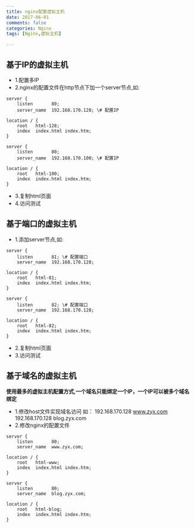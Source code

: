 ```yaml
---
title: nginx配置虚拟主机
date: 2017-06-01
comments: false
categories: Nginx
tags: [Nginx,虚拟主机]

---
```


## 基于IP的虚拟主机
- 1.配置多IP
- 2.nginx的配置文件在http节点下加一个server节点,如: 
 
```
server {
    listen       80;
    server_name  192.168.170.128; \# 配置IP

location / {
    root   html-128;
    index  index.html index.htm;
}

server {
    listen       80;
    server_name  192.168.170.100; \# 配置IP

location / {
    root   html-100;
    index  index.html index.htm;
}
```
- 3.复制html页面
- 4.访问测试

## 基于端口的虚拟主机
- 1.添加server节点,如:

```
server {
    listen       81; \# 配置端口
    server_name  192.168.170.128;

location / {
    root   html-81;
    index  index.html index.htm;
}

server {
    listen       82; \# 配置端口
    server_name  192.168.170.128;

location / {
    root   html-82;
    index  index.html index.htm;
}
```
- 2.复制html页面
- 3.访问测试

## 基于域名的虚拟主机
**使用最多的虚拟主机配置方式,一个域名只能绑定一个IP，一个IP可以被多个域名绑定**
- 1.修改host文件实现域名访问
	如：
		192.168.170.128  www.zyx.com
		192.168.170.128  blog.zyx.com
- 2.修改nginx的配置文件

```
server {
	listen       80;
	server_name  www.zyx.com;

location / {
    root   html-www;
    index  index.html index.htm;
}

server {
    listen       80;
    server_name  blog.zyx.com;

location / {
    root   html-blog;
    index  index.html index.htm;
}
```